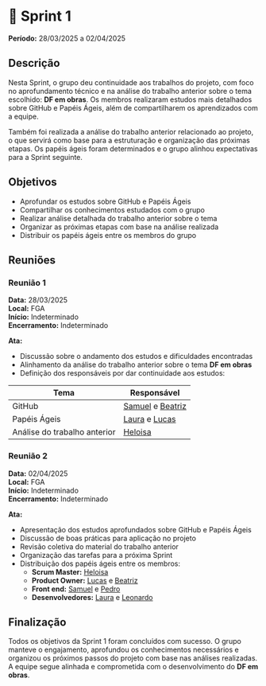 # **🏁** Sprint 1  
**Período:** 28/03/2025 a 02/04/2025  

## Descrição  

Nesta Sprint, o grupo deu continuidade aos trabalhos do projeto, com foco no aprofundamento técnico e na análise do trabalho anterior sobre o tema escolhido: **DF em obras**. Os membros realizaram estudos mais detalhados sobre GitHub e Papéis Ágeis, além de compartilharem os aprendizados com a equipe.  

Também foi realizada a análise do trabalho anterior relacionado ao projeto, o que servirá como base para a estruturação e organização das próximas etapas. Os papéis ágeis foram determinados e o grupo alinhou expectativas para a Sprint seguinte.

## Objetivos  
 
- Aprofundar os estudos sobre GitHub e Papéis Ágeis  
- Compartilhar os conhecimentos estudados com o grupo  
- Realizar análise detalhada do trabalho anterior sobre o tema  
- Organizar as próximas etapas com base na análise realizada  
- Distribuir os papéis ágeis entre os membros do grupo  

## Reuniões  

### Reunião 1  
**Data:** 28/03/2025  
**Local:** FGA  
**Início:** Indeterminado  
**Encerramento:** Indeterminado  

**Ata:**    
- Discussão sobre o andamento dos estudos e dificuldades encontradas  
- Alinhamento da análise do trabalho anterior sobre o tema **DF em obras**  
- Definição dos responsáveis por dar continuidade aos estudos:

| Tema | Responsável |
| --- | --- |
| GitHub | [Samuel](https://github.com/samuel-a-santos) e [Beatriz](https://github.com/BeatrizSants) |
| Papéis Ágeis | [Laura](https://github.com/laurarogelin) e [Lucas](https://github.com/LORliveira) |
| Análise do trabalho anterior | [Heloisa](https://github.com/Heloisa-Santos) |

### Reunião 2  
**Data:** 02/04/2025  
**Local:** FGA  
**Início:** Indeterminado  
**Encerramento:** Indeterminado  

**Ata:**  
- Apresentação dos estudos aprofundados sobre GitHub e Papéis Ágeis  
- Discussão de boas práticas para aplicação no projeto  
- Revisão coletiva do material do trabalho anterior  
- Organização das tarefas para a próxima Sprint  
- Distribuição dos papéis ágeis entre os membros:
  - **Scrum Master:** [Heloisa](https://github.com/Heloisa-Santos)
  - **Product Owner:** [Lucas](https://github.com/LORliveira) e [Beatriz](https://github.com/BeatrizSants)  
  - **Front end:**  [Samuel](https://github.com/samuel-a-santos) e [Pedro](https://github.com/PedroHenriqueCo)  
  - **Desenvolvedores:** [Laura](https://github.com/laurarogelin) e [Leonardo](https://github.com/Antedeguemon21)  

## Finalização  

Todos os objetivos da Sprint 1 foram concluídos com sucesso. O grupo manteve o engajamento, aprofundou os conhecimentos necessários e organizou os próximos passos do projeto com base nas análises realizadas. A equipe segue alinhada e comprometida com o desenvolvimento do **DF em obras**.

